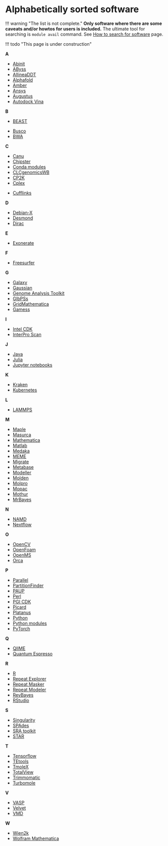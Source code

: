 # Alphabetically sorted software

!!! warning "The list is not complete." 
    **Only software where there are some caveats and/or howtos for users is included.** The ultimate tool for searching is `module avail` command. See [How to search for software](../../software/search-soft/) page.

!!! todo "This page is under construction"
    

**A**

- [Abinit](../../software/sw-list/abinit)
- [AByss](../../software/sw-list/abyss)
- [AllineaDDT](../../software/sw-list/allinea-ddt)
- [Alphafold](../../software/sw-list/alphafold)
- [Amber](../../software/sw-list/amber)
- [Ansys](../../software/sw-list/ansys)
- [Augustus](../../software/sw-list/augustus)
- [Autodock Vina](../../software/sw-list/autodock-vina)

**B**

- [BEAST](../../software/sw-list/beast)
<!-- - [Blast](../../software/sw-list/blast) -->
- [Busco](../../software/sw-list/busco)
- [BWA](../../software/sw-list/bwa)

**C**

- [Canu](../../software/sw-list/canu)
- [Chipster](../../software/sw-list/chipster) 
- [Conda modules](../../software/sw-list/conda-modules)
- [CLCgenomicsWB](../../software/sw-list/clcbio-genomics-wb)
- [CP2K](../../software/sw-list/cp2k)
- [Cplex](../../software/sw-list/cplex)
<!-- - [Cuda](../../software/sw-list/cuda) -->
- [Cufflinks](../../software/sw-list/cufflinks)

**D**

- [Debian-X](../../software/sw-list/debian-x)
- [Desmond](../../software/sw-list/desmond)
- [Dirac](../../software/sw-list/dirac)

**E**

- [Exonerate](../../software/sw-list/exonerate)

**F**

- [Freesurfer](../../software/sw-list/freesurfer)

**G**

- [Galaxy](../../related/galaxy)
- [Gaussian](../../software/sw-list/gaussian)
- [Genome Analysis Toolkit](../../software/sw-list/gatk)
- [GIbPSs](../../software/sw-list/gibpss)
- [GridMathematica](../../software/sw-list/gridmathematica)
- [Gamess](../../software/sw-list/gamess)

**I**

- [Intel CDK](../../software/sw-list/intel)
- [InterPro Scan](../../software/sw-list/interproscan)

**J**

- [Java](../../software/sw-list/java)
- [Julia](../../software/sw-list/julia)
- [Jupyter notebooks](../../software/sw-list/jupyter)


**K**

- [Kraken](../../software/sw-list/kraken)
- [Kubernetes](../../related/kubernetes)

**L**

- [LAMMPS](../../software/sw-list/lammps)

**M**

- [Maple](../../software/sw-list/maple)
- [Masurca](../../software/sw-list/masurca)
- [Mathematica](../../software/sw-list/wolfram-math)
- [Matlab](../../software/sw-list/matlab)
- [Medaka](../../software/sw-list/medaka)
- [MEME](../../software/sw-list/meme)
- [Migrate](../../software/sw-list/migrate)
- [Metabase](../../software/sw-list/metabase)
- [Modeller](../../software/sw-list/modeller)
- [Molden](../../software/sw-list/molden)
- [Molpro](../../software/sw-list/molpro)
- [Mopac](../../software/sw-list/mopac)
- [Mothur](../../software/sw-list/mothur)
- [MrBayes](../../software/sw-list/mrbayes)

**N**

- [NAMD](../../software/sw-list/namd)
- [Nextflow](../../software/sw-list/nextflow)

**O**

- [OpenCV](../../software/sw-list/opencv)
- [OpenFoam](../../software/sw-list/openfoam)
- [OpenMS](../../software/sw-list/openms)
- [Orca](../../software/sw-list/orca)

**P**

- [Parallel](../../software/sw-list/parallel)
- [PartitionFinder](../../software/sw-list/partition-finder)
- [PAUP](../../software/sw-list/paup)
- [Perl](../../software/sw-list/perl-modules)
- [PGI CDK](../../software/sw-list/pgi-cdk)
- [Picard](../../software/sw-list/picard)
- [Platanus](../../software/sw-list/platanus)
- [Python](../../software/sw-list/python)
- [Python modules](../../software/sw-list/python-modules)
- [PyTorch](../../software/sw-list/pytorch)

**Q**

- [QIIME](../../software/sw-list/qiime)
- [Quantum Espresso](../../software/sw-list/quantum-espresso)


**R**

- [R](../../software/sw-list/r)
- [Repeat Explorer](../../software/sw-list/repeat-explorer)
- [Repeat Masker](../../software/sw-list/repeat-masker)
- [Repeat Modeler](../../software/sw-list/repeat-modeler)
- [RevBayes](../../software/sw-list/revbayes)
- [RStudio](../../software/sw-list/rstudio)
<!-- Pre-selected from wiki 
- [ReSpect](https://wiki.metacentrum.cz/wiki/ReSpect)
-->

**S**

- [Singularity](../../software/sw-list/singularity)
- [SPAdes](../../software/sw-list/spades)
- [SRA toolkit](../../software/sw-list/sra-toolkit)
- [STAR](../../software/sw-list/star)

**T**

- [Tensorflow](../../software/sw-list/tensor-flow)
- [TEtools](../../software/sw-list/tetools)
- [TmoleX](../../software/sw-list/tmolex)
- [TotalView](../../software/sw-list/total-view)
- [Trimmomatic](../../software/sw-list/trimmomatic)
- [Turbomole](../../software/sw-list/turbomole)

**V**

- [VASP](../../software/sw-list/vasp)
- [Velvet](../../software/sw-list/velvet)
- [VMD](../../software/sw-list/vmd)

**W**

- [Wien2k](../../software/sw-list/wien2k)
- [Wolfram Mathematica](../../software/sw-list/wolfram-math)

